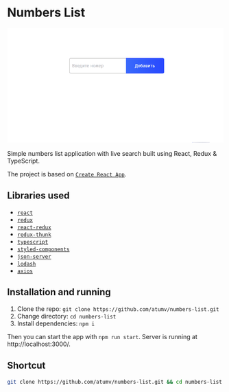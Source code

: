 # Numbers List

![example](/public/example.gif)

Simple numbers list application with live search built using React, Redux & TypeScript.

The project is based on [`Create React App`](https://github.com/facebook/create-react-app).

## Libraries used

- [`react`](https://www.npmjs.com/package/react)
- [`redux`](https://www.npmjs.com/package/redux)
- [`react-redux`](https://www.npmjs.com/package/react-redux)
- [`redux-thunk`](https://www.npmjs.com/package/redux-thunk)
- [`typescript`](https://www.npmjs.com/package/typescript)
- [`styled-components`](https://www.npmjs.com/package/styled-components)
- [`json-server`](https://www.npmjs.com/package/json-server)
- [`lodash`](https://www.npmjs.com/package/lodash)
- [`axios`](https://www.npmjs.com/package/axios)

## Installation and running

1. Clone the repo: `git clone https://github.com/atumv/numbers-list.git`
2. Change directory: `cd numbers-list`
3. Install dependencies: `npm i`

Then you can start the app with `npm run start`.
Server is running at http://localhost:3000/.

## Shortcut

```sh
git clone https://github.com/atumv/numbers-list.git && cd numbers-list && npm i && npm run start
```
